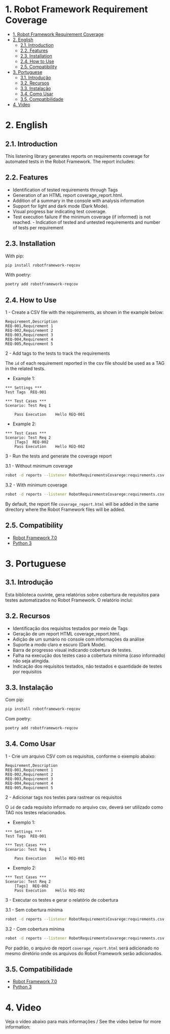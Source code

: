 # 1. Robot Framework Requirement Coverage

- [1. Robot Framework Requirement Coverage](#1-robot-framework-requirement-coverage)
- [2. English](#2-english)
  - [2.1. Introduction](#21-introduction)
  - [2.2. Features](#22-features)
  - [2.3. Installation](#23-installation)
  - [2.4. How to Use](#24-how-to-use)
  - [2.5. Compatibility](#25-compatibility)
- [3. Portuguese](#3-portuguese)
  - [3.1. Introdução](#31-introdução)
  - [3.2. Recursos](#32-recursos)
  - [3.3. Instalação](#33-instalação)
  - [3.4. Como Usar](#34-como-usar)
  - [3.5. Compatibilidade](#35-compatibilidade)
- [4. Video](#4-video)



# 2. English
## 2.1. Introduction

This listening library generates reports on requirements coverage for automated tests in the Robot Framework. The report includes:

## 2.2. Features

- Identification of tested requirements through Tags
- Generation of an HTML report coverage_report.html.
- Addition of a summary in the console with analysis information
- Support for light and dark mode (Dark Mode).
- Visual progress bar indicating test coverage.
- Test execution failure if the minimum coverage (if informed) is not reached.  - Indication of tested and untested requirements and number of tests per requirement

## 2.3. Installation

With pip:
```bash
pip install robotframework-reqcov
```

With poetry:
```bash
poetry add robotframework-reqcov
```

## 2.4. How to Use
1 - Create a CSV file with the requirements, as shown in the example below:

``` csv
Requirement,Description
REQ-001,Requirement 1
REQ-002,Requirement 2
REQ-003,Requirement 3
REQ-004,Requirement 4
REQ-005,Requirement 5
```

2 - Add tags to the tests to track the requirements

The `id` of each requirement reported in the csv file should be used as a TAG in the related tests.

- Example 1:
```
*** Settings ***
Test Tags  REQ-001

*** Test Cases ***
Scenario: Test Req 1

    Pass Execution    Hello REQ-001
```

- Example 2:
```
*** Test Cases ***
Scenario: Test Req 2
    [Tags]  REQ-002
    Pass Execution    Hello REQ-002 
```

3 - Run the tests and generate the coverage report

3.1 - Without minimum coverage
``` bash
robot -d reports --listener RobotRequirementsCovarege:requirements.csv .
```

3.2 - With minimum coverage

``` bash
robot -d reports --listener RobotRequirementsCovarege:requirements.csv:60 .  
```

By default, the report file `coverage_report.html` will be added in the same directory where the Robot Framework files will be added.

## 2.5. Compatibility

- [Robot Framework 7.0](https://pypi.org/project/robotframework/7.0/)
- [Python 3](https://www.python.org/)



# 3. Portuguese
## 3.1. Introdução

Esta biblioteca ouvinte, gera relatórios sobre cobertura de requisitos para testes automatizados no Robot Framework. O relatório inclui:


## 3.2. Recursos

- Identificação dos requisitos testados por meio de Tags
- Geração de um report HTML coverage_report.html.
- Adição de um sumário no console com informações da análise 
- Suporte a modo claro e escuro (Dark Mode).
- Barra de progresso visual indicando cobertura de testes.
- Falha na execução dos testes caso a cobertura mínima (caso informado) não seja atingida.
- Indicação dos requisitos testados, não testados e quantidade de testes por requisitos

## 3.3. Instalação

Com pip:
```bash
pip install robotframework-reqcov
```

Com poetry:
```bash
poetry add robotframework-reqcov 
```

## 3.4. Como Usar
1 - Crie um arquivo CSV com os requisitos, conforme o exemplo abaixo:

``` csv
Requirement,Description
REQ-001,Requirement 1
REQ-002,Requirement 2
REQ-003,Requirement 3
REQ-004,Requirement 4
REQ-005,Requirement 5
```

2 - Adicionar tags nos testes para rastrear os requisitos

O `id` de cada requisito informado no arquivo csv, deverá ser utilizado como TAG nos testes relacionados.

   - Exemplo 1:
```
*** Settings ***
Test Tags  REQ-001

*** Test Cases ***
Scenario: Test Req 1

    Pass Execution    Hello REQ-001
```

   - Exemplo 2:
```
*** Test Cases ***
Scenario: Test Req 2
    [Tags]  REQ-002
    Pass Execution    Hello REQ-002 
```

3 - Executar os testes e gerar o relatório de cobertura

3.1 - Sem cobertura mínima 
``` bash
robot -d reports --listener RobotRequirementsCovarege:requirements.csv .
```

3.2 - Com cobertura mínima 

``` bash
robot -d reports --listener RobotRequirementsCovarege:requirements.csv:60 .
```

Por padrão, o arquivo de report `coverage_report.html` será adicionado no mesmo diretório onde os arquivos do Robot Framework serão adicionados.

## 3.5. Compatibilidade

-  [Robot Framework 7.0](https://pypi.org/project/robotframework/7.0/)
-  [Python 3](https://www.python.org/)

# 4. Video

Veja o vídeo abaixo para mais informações / See the video below for more information: